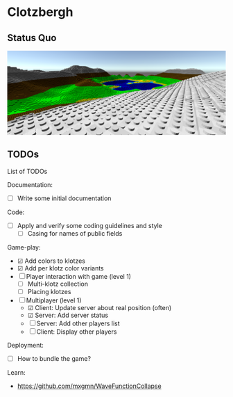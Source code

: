 # Clotzbergh

## Status Quo

![Screenshot of the game](doc/game-screen.png)

## TODOs

List of TODOs

Documentation:
- ☐ Write some initial documentation

Code:
- ☐ Apply and verify some coding guidelines and style
  - ☐ Casing for names of public fields

Game-play:
- ☑ Add colors to klotzes
- ☑ Add per klotz color variants
- ☐ Player interaction with game (level 1)
  - ☐ Multi-klotz collection
  - ☐ Placing klotzes
- ☐ Multiplayer (level 1)
  - ☑ Client: Update server about real position (often)
  - ☑ Server: Add server status
  - ☐ Server: Add other players list
  - ☐ Client: Display other players

Deployment:
- ☐ How to bundle the game?

Learn:
- https://github.com/mxgmn/WaveFunctionCollapse
